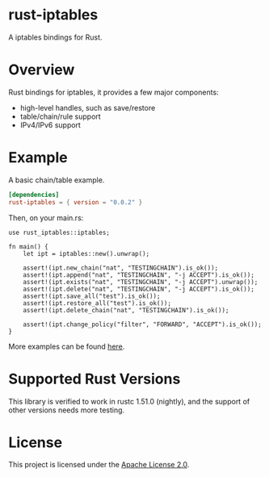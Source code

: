 # rust-iptables
A iptables bindings for Rust.

# Overview
Rust bindings for iptables, it provides a few major components:
* high-level handles, such as save/restore
* table/chain/rule support
* IPv4/IPv6 support

# Example
A basic chain/table example.

```toml
[dependencies]
rust-iptables = { version = "0.0.2" }
```

Then, on your main.rs:
```rust,no_run
use rust_iptables::iptables;

fn main() {
    let ipt = iptables::new().unwrap();

    assert!(ipt.new_chain("nat", "TESTINGCHAIN").is_ok());
    assert!(ipt.append("nat", "TESTINGCHAIN", "-j ACCEPT").is_ok());
    assert!(ipt.exists("nat", "TESTINGCHAIN", "-j ACCEPT").unwrap());
    assert!(ipt.delete("nat", "TESTINGCHAIN", "-j ACCEPT").is_ok());
    assert!(ipt.save_all("test").is_ok());
    assert!(ipt.restore_all("test").is_ok());
    assert!(ipt.delete_chain("nat", "TESTINGCHAIN").is_ok());

    assert!(ipt.change_policy("filter", "FORWARD", "ACCEPT").is_ok());
}
```

More examples can be found [here](https://github.com/ostraca/rust-iptables/tree/main/examples).

# Supported Rust Versions
This library is verified to work in rustc 1.51.0 (nightly), and the support of other versions needs more testing.

# License
This project is licensed under the [Apache License 2.0](https://github.com/ostraca/rust-iptables/blob/main/LICENSE).
